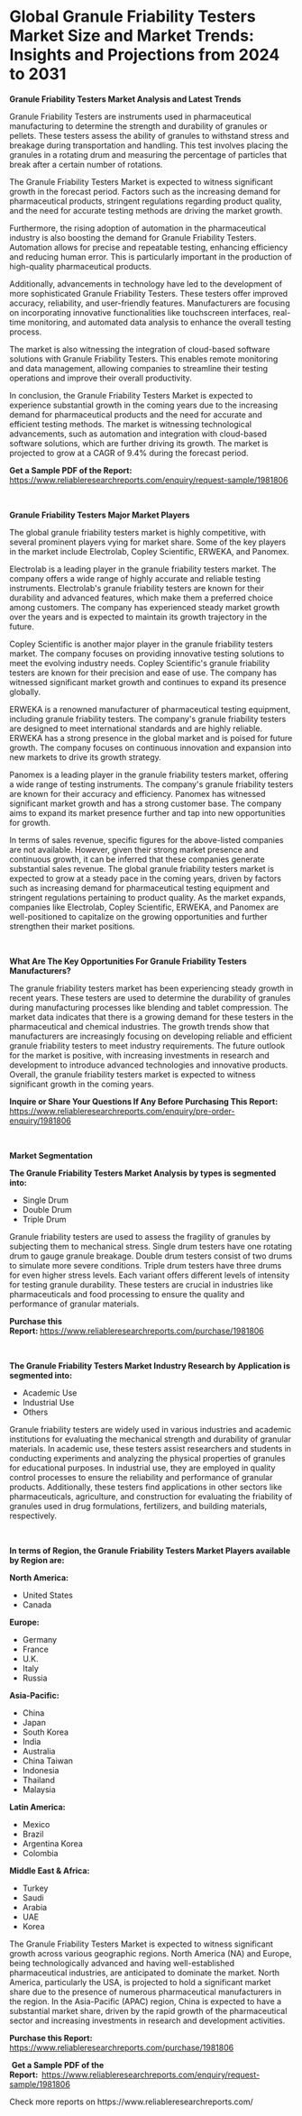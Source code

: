 <p><h1>Global Granule Friability Testers Market Size and Market Trends: Insights and Projections from 2024 to 2031</h1></p><p><strong>Granule Friability Testers Market Analysis and Latest Trends</strong></p>
<p><p>Granule Friability Testers are instruments used in pharmaceutical manufacturing to determine the strength and durability of granules or pellets. These testers assess the ability of granules to withstand stress and breakage during transportation and handling. This test involves placing the granules in a rotating drum and measuring the percentage of particles that break after a certain number of rotations.</p><p>The Granule Friability Testers Market is expected to witness significant growth in the forecast period. Factors such as the increasing demand for pharmaceutical products, stringent regulations regarding product quality, and the need for accurate testing methods are driving the market growth.</p><p>Furthermore, the rising adoption of automation in the pharmaceutical industry is also boosting the demand for Granule Friability Testers. Automation allows for precise and repeatable testing, enhancing efficiency and reducing human error. This is particularly important in the production of high-quality pharmaceutical products.</p><p>Additionally, advancements in technology have led to the development of more sophisticated Granule Friability Testers. These testers offer improved accuracy, reliability, and user-friendly features. Manufacturers are focusing on incorporating innovative functionalities like touchscreen interfaces, real-time monitoring, and automated data analysis to enhance the overall testing process.</p><p>The market is also witnessing the integration of cloud-based software solutions with Granule Friability Testers. This enables remote monitoring and data management, allowing companies to streamline their testing operations and improve their overall productivity.</p><p>In conclusion, the Granule Friability Testers Market is expected to experience substantial growth in the coming years due to the increasing demand for pharmaceutical products and the need for accurate and efficient testing methods. The market is witnessing technological advancements, such as automation and integration with cloud-based software solutions, which are further driving its growth. The market is projected to grow at a CAGR of 9.4% during the forecast period.</p></p>
<p><strong>Get a Sample PDF of the Report:&nbsp;</strong> <a href="https://www.reliableresearchreports.com/enquiry/request-sample/1981806">https://www.reliableresearchreports.com/enquiry/request-sample/1981806</a></p>
<p>&nbsp;</p>
<p><strong>Granule Friability Testers Major Market Players</strong></p>
<p><p>The global granule friability testers market is highly competitive, with several prominent players vying for market share. Some of the key players in the market include Electrolab, Copley Scientific, ERWEKA, and Panomex. </p><p>Electrolab is a leading player in the granule friability testers market. The company offers a wide range of highly accurate and reliable testing instruments. Electrolab's granule friability testers are known for their durability and advanced features, which make them a preferred choice among customers. The company has experienced steady market growth over the years and is expected to maintain its growth trajectory in the future. </p><p>Copley Scientific is another major player in the granule friability testers market. The company focuses on providing innovative testing solutions to meet the evolving industry needs. Copley Scientific's granule friability testers are known for their precision and ease of use. The company has witnessed significant market growth and continues to expand its presence globally. </p><p>ERWEKA is a renowned manufacturer of pharmaceutical testing equipment, including granule friability testers. The company's granule friability testers are designed to meet international standards and are highly reliable. ERWEKA has a strong presence in the global market and is poised for future growth. The company focuses on continuous innovation and expansion into new markets to drive its growth strategy. </p><p>Panomex is a leading player in the granule friability testers market, offering a wide range of testing instruments. The company's granule friability testers are known for their accuracy and efficiency. Panomex has witnessed significant market growth and has a strong customer base. The company aims to expand its market presence further and tap into new opportunities for growth. </p><p>In terms of sales revenue, specific figures for the above-listed companies are not available. However, given their strong market presence and continuous growth, it can be inferred that these companies generate substantial sales revenue. The global granule friability testers market is expected to grow at a steady pace in the coming years, driven by factors such as increasing demand for pharmaceutical testing equipment and stringent regulations pertaining to product quality. As the market expands, companies like Electrolab, Copley Scientific, ERWEKA, and Panomex are well-positioned to capitalize on the growing opportunities and further strengthen their market positions.</p></p>
<p>&nbsp;</p>
<p><strong>What Are The Key Opportunities For Granule Friability Testers Manufacturers?</strong></p>
<p><p>The granule friability testers market has been experiencing steady growth in recent years. These testers are used to determine the durability of granules during manufacturing processes like blending and tablet compression. The market data indicates that there is a growing demand for these testers in the pharmaceutical and chemical industries. The growth trends show that manufacturers are increasingly focusing on developing reliable and efficient granule friability testers to meet industry requirements. The future outlook for the market is positive, with increasing investments in research and development to introduce advanced technologies and innovative products. Overall, the granule friability testers market is expected to witness significant growth in the coming years.</p></p>
<p><strong>Inquire or Share Your Questions If Any Before Purchasing This Report:</strong> <a href="https://www.reliableresearchreports.com/enquiry/pre-order-enquiry/1981806">https://www.reliableresearchreports.com/enquiry/pre-order-enquiry/1981806</a></p>
<p>&nbsp;</p>
<p><strong>Market Segmentation</strong></p>
<p><strong>The Granule Friability Testers Market Analysis by types is segmented into:</strong></p>
<p><ul><li>Single Drum</li><li>Double Drum</li><li>Triple Drum</li></ul></p>
<p><p>Granule friability testers are used to assess the fragility of granules by subjecting them to mechanical stress. Single drum testers have one rotating drum to gauge granule breakage. Double drum testers consist of two drums to simulate more severe conditions. Triple drum testers have three drums for even higher stress levels. Each variant offers different levels of intensity for testing granule durability. These testers are crucial in industries like pharmaceuticals and food processing to ensure the quality and performance of granular materials.</p></p>
<p><strong>Purchase this Report:&nbsp;</strong><a href="https://www.reliableresearchreports.com/purchase/1981806">https://www.reliableresearchreports.com/purchase/1981806</a></p>
<p>&nbsp;</p>
<p><strong>The Granule Friability Testers Market Industry Research by Application is segmented into:</strong></p>
<p><ul><li>Academic Use</li><li>Industrial Use</li><li>Others</li></ul></p>
<p><p>Granule friability testers are widely used in various industries and academic institutions for evaluating the mechanical strength and durability of granular materials. In academic use, these testers assist researchers and students in conducting experiments and analyzing the physical properties of granules for educational purposes. In industrial use, they are employed in quality control processes to ensure the reliability and performance of granular products. Additionally, these testers find applications in other sectors like pharmaceuticals, agriculture, and construction for evaluating the friability of granules used in drug formulations, fertilizers, and building materials, respectively.</p></p>
<p>&nbsp;</p>
<p><strong>In terms of Region, the Granule Friability Testers Market Players available by Region are:</strong></p>
<p>
    <p> <strong> North America: </strong>
        <ul>
            <li>United States</li>
            <li>Canada</li>
        </ul>
        </p> 
    <p> <strong> Europe: </strong>
        <ul>
            <li>Germany</li>
            <li>France</li>
            <li>U.K.</li>
            <li>Italy</li>
            <li>Russia</li>
        </ul>
        </p> 
    <p> <strong> Asia-Pacific: </strong>
        <ul>
            <li>China</li>
            <li>Japan</li>
            <li>South Korea</li>
            <li>India</li>
            <li>Australia</li>
            <li>China Taiwan</li>
            <li>Indonesia</li>
            <li>Thailand</li>
            <li>Malaysia</li>
        </ul>
        </p> 
    <p> <strong> Latin America: </strong>
        <ul>
            <li>Mexico</li>
            <li>Brazil</li>
            <li>Argentina Korea</li>
            <li>Colombia</li>
        </ul>
        </p> 
    <p> <strong> Middle East & Africa: </strong>
        <ul>
            <li>Turkey</li>
            <li>Saudi</li>
            <li>Arabia</li>
            <li>UAE</li>
            <li>Korea</li>
        </ul>
    </p>
    </p>
<p><p>The Granule Friability Testers Market is expected to witness significant growth across various geographic regions. North America (NA) and Europe, being technologically advanced and having well-established pharmaceutical industries, are anticipated to dominate the market. North America, particularly the USA, is projected to hold a significant market share due to the presence of numerous pharmaceutical manufacturers in the region. In the Asia-Pacific (APAC) region, China is expected to have a substantial market share, driven by the rapid growth of the pharmaceutical sector and increasing investments in research and development activities.</p></p>
<p><strong>Purchase this Report: </strong><a href="https://www.reliableresearchreports.com/purchase/1981806">https://www.reliableresearchreports.com/purchase/1981806</a></p>
<p>&nbsp;<strong>Get a Sample PDF of the Report:&nbsp;&nbsp;</strong><a href="https://www.reliableresearchreports.com/enquiry/request-sample/1981806">https://www.reliableresearchreports.com/enquiry/request-sample/1981806</a></p>
<p><strong></strong></p>
<p>Check more reports on https://www.reliableresearchreports.com/</p>
